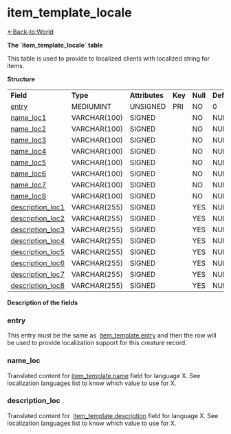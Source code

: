 # item\_template\_locale

[<-Back-to:World](database-world.md)

**The \`item\_template\_locale\` table**

This table is used to provide to localized clients with localized string for items.

**Structure**

|                                                            |              |                |         |          |             |           |             |
|------------------------------------------------------------|--------------|----------------|---------|----------|-------------|-----------|-------------|
| **Field**                                                  | **Type**     | **Attributes** | **Key** | **Null** | **Default** | **Extra** | **Comment** |
| [entry](#item_template_locale-entry)                       | MEDIUMINT | UNSIGNED       | PRI     | NO       | 0           |           |             |
| [name\_loc1](#item_template_locale-name_loc)               | VARCHAR(100) | SIGNED         |         | NO       | NULL        |           |             |
| [name\_loc2](#item_template_locale-name_loc)               | VARCHAR(100) | SIGNED         |         | NO       | NULL        |           |             |
| [name\_loc3](#item_template_locale-name_loc)               | VARCHAR(100) | SIGNED         |         | NO       | NULL        |           |             |
| [name\_loc4](#item_template_locale-name_loc)               | VARCHAR(100) | SIGNED         |         | NO       | NULL        |           |             |
| [name\_loc5](#item_template_locale-name_loc)               | VARCHAR(100) | SIGNED         |         | NO       | NULL        |           |             |
| [name\_loc6](#item_template_locale-name_loc)               | VARCHAR(100) | SIGNED         |         | NO       | NULL        |           |             |
| [name\_loc7](#item_template_locale-name_loc)               | VARCHAR(100) | SIGNED         |         | NO       | NULL        |           |             |
| [name\_loc8](#item_template_locale-name_loc)               | VARCHAR(100) | SIGNED         |         | NO       | NULL        |           |             |
| [description\_loc1](#item_template_locale-description_loc) | VARCHAR(255) | SIGNED         |         | YES      | NULL        |           |             |
| [description\_loc2](#item_template_locale-description_loc) | VARCHAR(255) | SIGNED         |         | YES      | NULL        |           |             |
| [description\_loc3](#item_template_locale-description_loc) | VARCHAR(255) | SIGNED         |         | YES      | NULL        |           |             |
| [description\_loc4](#item_template_locale-description_loc) | VARCHAR(255) | SIGNED         |         | YES      | NULL        |           |             |
| [description\_loc5](#item_template_locale-description_loc) | VARCHAR(255) | SIGNED         |         | YES      | NULL        |           |             |
| [description\_loc6](#item_template_locale-description_loc) | VARCHAR(255) | SIGNED         |         | YES      | NULL        |           |             |
| [description\_loc7](#item_template_locale-description_loc) | VARCHAR(255) | SIGNED         |         | YES      | NULL        |           |             |
| [description\_loc8](#item_template_locale-description_loc) | VARCHAR(255) | SIGNED         |         | YES      | NULL        |           |             |

**Description of the fields**

### entry

This entry must be the same as  [item\_template.entry](https://trinitycore.atlassian.net/wiki/display/tc/item_template#item_template-entry) and then the row will be used to provide localization support for this creature record.

### name\_loc

Translated content for [item\_template.name](https://trinitycore.atlassian.net/wiki/display/tc/item_template#item_template-name) field for language X.
See localization languages list to know which value to use for X.

### description\_loc

Translated content for  [item\_template.description](https://trinitycore.atlassian.net/wiki/display/tc/item_template#item_template-description) field for language X.
See localization languages list to know which value to use for X.
